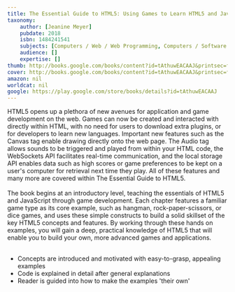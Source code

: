 ```yaml
---
title: The Essential Guide to HTML5: Using Games to Learn HTML5 and JavaScript
taxonomy:
	author: [Jeanine Meyer]
	pubdate: 2018
	isbn: 1484241541
	subjects: [Computers / Web / Web Programming, Computers / Software Development & Engineering / General, Computers / Information Technology]
	audience: []
	expertise: []
thumb: http://books.google.com/books/content?id=tAthuwEACAAJ&printsec=frontcover&img=1&zoom=1&imgtk=AFLRE71KK7eIpdIXZGqgQ-vOnqB9ED1YdRWpfcztR8Nk4IXp-7XG4GxuMiKsaQONW8pT9GqVg2EExSXrHqK3oLFgHVSOS0nGGFYF-fggicqI89rl5YBr8kUhqJAqaHKosAZ9u_MFn3wN&source=gbs_api
cover: http://books.google.com/books/content?id=tAthuwEACAAJ&printsec=frontcover&img=1&zoom=1&imgtk=AFLRE71KK7eIpdIXZGqgQ-vOnqB9ED1YdRWpfcztR8Nk4IXp-7XG4GxuMiKsaQONW8pT9GqVg2EExSXrHqK3oLFgHVSOS0nGGFYF-fggicqI89rl5YBr8kUhqJAqaHKosAZ9u_MFn3wN&source=gbs_api
amazon: nil
worldcat: nil
google: https://play.google.com/store/books/details?id=tAthuwEACAAJ
---
```

HTML5 opens up a plethora of new avenues for application and game development on the web. Games can now be created and interacted with directly within HTML, with no need for users to download extra plugins, or for developers to learn new languages. Important new features such as the Canvas tag enable drawing directly onto the web page. The Audio tag allows sounds to be triggered and played from within your HTML code, the WebSockets API facilitates real-time communication, and the local storage API enables data such as high scores or game preferences to be kept on a user's computer for retrieval next time they play. All of these features and many more are covered within The Essential Guide to HTML5.<br><br>The book begins at an introductory level, teaching the essentials of HTML5 and JavaScript through game development. Each chapter features a familiar game type as its core example, such as hangman, rock-paper-scissors, or dice games, and uses these simple constructs to build a solid skillset of the key HTML5 concepts and features. By working through these hands on examples, you will gain a deep, practical knowledge of HTML5 that will enable you to build your own, more advanced games and applications. <br><br><ul> <li>Concepts are introduced and motivated with easy-to-grasp, appealing examples </li> <li>Code is explained in detail after general explanations </li> <li>Reader is guided into how to make the examples 'their own' </li></ul>